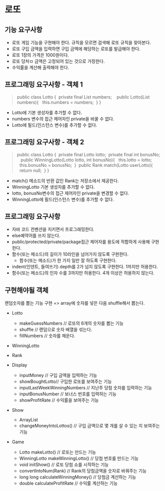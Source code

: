 # 로또

## 기능 요구사항
- 로또 게임 기능을 구현해야 한다. 규칙을 모르면 검색해 로또 규칙을 찾아본다.
- 로또 구입 금액을 입력하면 구입 금액에 해당하는 로또를 발급해야 한다.
- 로또 1장의 가격은 1000원이다.
- 로또 당처ㅁ 금액은 고정되어 있는 것으로 가정한다.
- 수익률을 계산해 출력해야 한다.

## 프로그래밍 요구사항 - 객체 1

> public class Lotto {
&nbsp;private final List<Integer> numbers;
&nbsp;
&nbsp;public Lotto(List<Integer> numbers){
&nbsp;&nbsp;this.numbers = numbers;
&nbsp;}
}
- Lotto에 기본 생성자를 추가할 수 없다.
- numbers 변수의 접근 제어자인 private을 바꿀 수 없다.
- Lotto에 필드(인스턴스 변수)를 추가할 수 없다.

## 프로그래밍 요구사항 - 객체 2

> public class Lotto {
&nbsp;private final Lotto lotto;
&nbsp;private final int bonusNo;
&nbsp;
&nbsp;public WinningLotto(Lotto lotto, int bonusNo){
&nbsp;&nbsp;this.lotto = lotto;
&nbsp;&nbsp;this.bonusNo = bonusNo;
&nbsp;}
&nbsp;public Rank match(Lotto userLotto){
&nbsp;&nbsp;return null;
&nbsp;}
}

- match() 메소드의 반환 값인 Rank는 저장소에서 제공한다.
- WinningLotto 기본 생성자를 추가할 수 없다.
- lotto, bonusNo변수의 접근 제어자인 private을 변경할 수 없다.
- WinningLotto에 필드(인스턴스 변수)를 추가할 수 없다.

## 프로그래밍 요구사항

- 자바 코드 컨벤션을 지키면서 프로그래밍한다.
- else예약어를 쓰지 않는다.
- public/protected/private/package접근 제어자를 용도에 적합하게 사용해 구현한다.
- 함수(또는 메소드)의 길이가 10라인을 넘어가지 않도록 구현한다.
  - 함수(또는 메소드)가 한 가지 일만 잘 하도록 구현한다.
- indent(인덴트, 들여쓰기) depth를 2가 넘지 않도록 구현한다. 1까지만 허용한다.
- 함수(또는 메소드)의 인자 수를 3까지만 허용한다. 4개 이상은 허용하지 않는다.

## 구현해야될 객체

랜덤숫자를 뽑는 기능 구현 => array에 숫자를 넣은 다음 shuffle해서
뽑는다.

- Lotto
  - makeGuessNumbers // 로또의 6개의 숫자를 뽑는 기능
  - shuffle // 랜덤으로 숫자 배열을 섞는다.
  - fillNumbers // 숫자를 채운다.

- WinningLotto

- Rank

- Display
  - inputMoney // 구입 금액을 입력하는 기능
  - showBoughtLotto// 구입한 로또를 보여주는 기능 
  - inputLastWeekWinningNumbers // 지난주 당첨 숫자를 입력하는 기능
  - inputBonusNumber // 보너스 번호를 입력하는 기능
  - showProfitRate // 수익률을 보여주는 기능

- Show
  - ArrayList<Lotto>
  - changeMoneyIntoLottos() // 구입 금액으로 몇 개를 살 수 있는 지 보여주는 기능

- Game
  - Lotto makeLotto() // 로또는 만드는 기능
  - WinningLotto makeWinningLotto() // 당첨 번호를 만드는 기능
  - void initShow() // 로또 당첨 쇼를 시작하는 기능
  - convertIntoNum(Rank) // Rank의 당첨금액을 숫자로 바꿔주는 기능
  - long long calculateWinningMoney() // 당첨금 계산하는 기능
  - double calculateProfitRate // 수익률 계산하는 기능